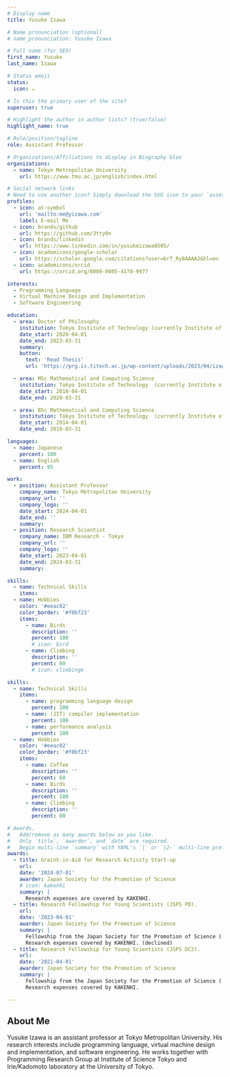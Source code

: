 ```yaml
---
# Display name
title: Yusuke Izawa

# Name pronunciation (optional)
# name_pronunciation: Yusuke Izawa

# Full name (for SEO)
first_name: Yusuke
last_name: Izawa

# Status emoji
status:
  icon: ☕️

# Is this the primary user of the site?
superuser: true

# Highlight the author in author lists? (true/false)
highlight_name: true

# Role/position/tagline
role: Assistant Professor

# Organizations/Affiliations to display in Biography blox
organizations:
  - name: Tokyo Metropolitan University
    url: https://www.tmu.ac.jp/english/index.html

# Social network links
# Need to use another icon? Simply download the SVG icon to your `assets/media/icons/` folder.
profiles:
  - icon: at-symbol
    url: 'mailto:me@yizawa.com'
    label: E-mail Me
  - icon: brands/github
    url: https://github.com/3tty0n
  - icon: brands/linkedin
    url: https://www.linkedin.com/in/yusukeizawa0505/
  - icon: academicons/google-scholar
    url: https://scholar.google.com/citations?user=brT_Ry8AAAAJ&hl=en
  - icon: academicons/orcid
    url: https://orcid.org/0009-0005-4170-9977

interests:
  - Programming Language
  - Virtual Machine Design and Implementation
  - Software Engineering

education:
  - area: Doctor of Philosophy
    institution: Tokyo Institute of Technology (currently Institute of Science Tokyo)
    date_start: 2020-04-01
    date_end: 2023-03-31
    summary:
    button:
      text: 'Read Thesis'
      url: 'https://prg.is.titech.ac.jp/wp-content/uploads/2023/04/izawa-phd-dissertation.pdf'

  - area: MSc Mathematical and Computing Science
    institution: Tokyo Institute of Technology  (currently Institute of Science Tokyo)
    date_start: 2018-04-01
    date_end: 2020-03-31

  - area: BSc Mathematical and Computing Science
    institution: Tokyo Institute of Technology  (currently Institute of Science Tokyo)
    date_start: 2014-04-01
    date_end: 2018-03-31

languages:
  - name: Japanese
    percent: 100
  - name: English
    percent: 95

work:
  - position: Assistant Professor
    company_name: Tokyo Metropolitan University
    company_url: ''
    company_logo: ''
    date_start: 2024-04-01
    date_end: ''
    summary:
  - position: Research Scientist
    company_name: IBM Research - Tokyo
    company_url: ''
    company_logo: ''
    date_start: 2023-04-01
    date_end: 2024-03-31
    summary:

skills:
  - name: Technical Skills
    items:
  - name: Hobbies
    color: '#eeac02'
    color_border: '#f0bf23'
    items:
      - name: Birds
        description: ''
        percent: 100
        # icon: bird
      - name: Climbing
        description: ''
        percent: 80
        # icon: climbinge

skills:
  - name: Technical Skills
    items:
      - name: programming language design
        percent: 100
      - name: (JIT) compiler implementation
        percent: 100
      - name: performance analysis
        percent: 100
  - name: Hobbies
    color: '#eeac02'
    color_border: '#f0bf23'
    items:
      - name: Coffee
        description: ''
        percent: 60
      - name: Birds
        description: ''
        percent: 100
      - name: Climbing
        description: ''
        percent: 80

# Awards.
#   Add/remove as many awards below as you like.
#   Only `title`, `awarder`, and `date` are required.
#   Begin multi-line `summary` with YAML's `|` or `|2-` multi-line prefix and indent 2 spaces below.
awards:
  - title: Graint-in-Aid for Research Activity Start-up
    url:
    date: '2024-07-01'
    awarder: Japan Society for the Promotion of Science
    # icon: kakenhi
    summary: |
      Research expenses are covered by KAKENHI.
  - title: Research Fellowship for Young Scientists (JSPS PD).
    url:
    date: '2023-04-01'
    awarder: Japan Society for the Promotion of Science
    summary: |
      Fellowship from the Japan Society for the Promotion of Science ( JSPS), covering living expenses.
      Research expenses covered by KAKENHI. (declined)
  - title: Research Fellowship for Young Scientists (JSPS DC2).
    url:
    date: '2021-04-01'
    awarder: Japan Society for the Promotion of Science
    summary: |
      Fellowship from the Japan Society for the Promotion of Science ( JSPS), covering living expenses.
      Research expenses covered by KAKENHI.

---
```


## About Me

Yusuke Izawa is an assistant professor at Tokyo Metropolitan University. His research interests include programming language, virtual machine design and implementation, and software engineering. He works together with Programming Research Group at Institute of Science Tokyo and Irie/Kadomoto laboratory at the University of Tokyo.
